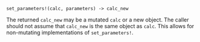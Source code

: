 `set_parameters!(calc, parameters) -> calc_new`

The returned `calc_new` may be a mutated `calc` or a new object. The caller  should not assume that `calc_new` is the same object as `calc`. This allows  for non-mutating implementations of `set_parameters!`.
